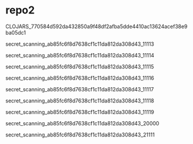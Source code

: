 # repo2

CLOJARS_770584d592da432850a9f48df2afba5dde4410ac13624acef38e9ba05dc1

secret_scanning_ab85fc6f8d7638cf1c11da812da308d43_11113

secret_scanning_ab85fc6f8d7638cf1c11da812da308d43_11114

secret_scanning_ab85fc6f8d7638cf1c11da812da308d43_11115

secret_scanning_ab85fc6f8d7638cf1c11da812da308d43_11116

secret_scanning_ab85fc6f8d7638cf1c11da812da308d43_11117

secret_scanning_ab85fc6f8d7638cf1c11da812da308d43_11118

secret_scanning_ab85fc6f8d7638cf1c11da812da308d43_11119

secret_scanning_ab85fc6f8d7638cf1c11da812da308d43_20000

secret_scanning_ab85fc6f8d7638cf1c11da812da308d43_21111
